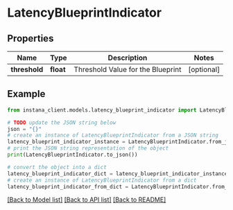 # LatencyBlueprintIndicator


## Properties

Name | Type | Description | Notes
------------ | ------------- | ------------- | -------------
**threshold** | **float** | Threshold Value for the Blueprint | [optional] 

## Example

```python
from instana_client.models.latency_blueprint_indicator import LatencyBlueprintIndicator

# TODO update the JSON string below
json = "{}"
# create an instance of LatencyBlueprintIndicator from a JSON string
latency_blueprint_indicator_instance = LatencyBlueprintIndicator.from_json(json)
# print the JSON string representation of the object
print(LatencyBlueprintIndicator.to_json())

# convert the object into a dict
latency_blueprint_indicator_dict = latency_blueprint_indicator_instance.to_dict()
# create an instance of LatencyBlueprintIndicator from a dict
latency_blueprint_indicator_from_dict = LatencyBlueprintIndicator.from_dict(latency_blueprint_indicator_dict)
```
[[Back to Model list]](../README.md#documentation-for-models) [[Back to API list]](../README.md#documentation-for-api-endpoints) [[Back to README]](../README.md)


